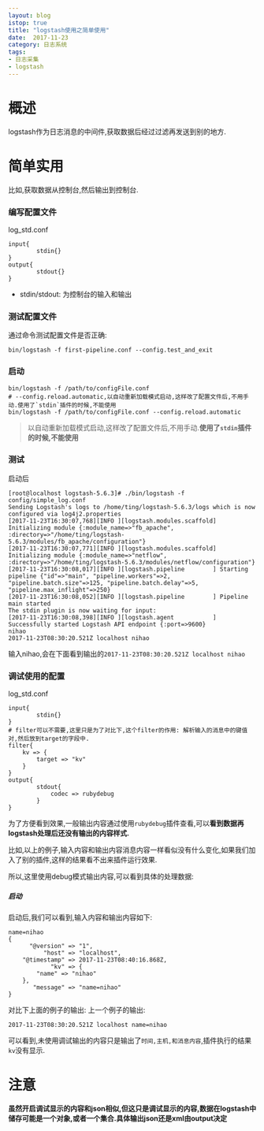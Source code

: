 ```yaml
---
layout: blog
istop: true
title: "logstash使用之简单使用"
date:  2017-11-23
category: 日志系统
tags:
- 日志采集
- logstash
---
```


# 概述
logstash作为日志消息的中间件,获取数据后经过过滤再发送到别的地方.
# 简单实用
比如,获取数据从控制台,然后输出到控制台.
### 编写配置文件
log_std.conf
``` 
input{
        stdin{}
}
output{
        stdout{}
}
```
* stdin/stdout: 为控制台的输入和输出
### 测试配置文件
通过命令测试配置文件是否正确:
``` 
bin/logstash -f first-pipeline.conf --config.test_and_exit

```
### 启动
```
bin/logstash -f /path/to/configFile.conf
# --config.reload.automatic,以自动重新加载模式启动,这样改了配置文件后,不用手动.使用了`stdin`插件的时候,不能使用
bin/logstash -f /path/to/configFile.conf --config.reload.automatic

```
> 以自动重新加载模式启动,这样改了配置文件后,不用手动.**使用了`stdin`插件的时候,不能使用**

### 测试
启动后
``` 
[root@localhost logstash-5.6.3]# ./bin/logstash -f config/simple_log.conf 
Sending Logstash's logs to /home/ting/logstash-5.6.3/logs which is now configured via log4j2.properties
[2017-11-23T16:30:07,768][INFO ][logstash.modules.scaffold] Initializing module {:module_name=>"fb_apache", :directory=>"/home/ting/logstash-5.6.3/modules/fb_apache/configuration"}
[2017-11-23T16:30:07,771][INFO ][logstash.modules.scaffold] Initializing module {:module_name=>"netflow", :directory=>"/home/ting/logstash-5.6.3/modules/netflow/configuration"}
[2017-11-23T16:30:08,017][INFO ][logstash.pipeline        ] Starting pipeline {"id"=>"main", "pipeline.workers"=>2, "pipeline.batch.size"=>125, "pipeline.batch.delay"=>5, "pipeline.max_inflight"=>250}
[2017-11-23T16:30:08,052][INFO ][logstash.pipeline        ] Pipeline main started
The stdin plugin is now waiting for input:
[2017-11-23T16:30:08,398][INFO ][logstash.agent           ] Successfully started Logstash API endpoint {:port=>9600}
nihao
2017-11-23T08:30:20.521Z localhost nihao
```
输入nihao,会在下面看到输出的`2017-11-23T08:30:20.521Z localhost nihao`

### 调试使用的配置
log_std.conf
``` 
input{
        stdin{}
}
# filter可以不需要,这里只是为了对比下,这个filter的作用: 解析输入的消息中的键值对,然后放到target的字段中.
filter{
    kv => {
        target => "kv"
    }
}
output{
        stdout{
            codec => rubydebug
        }
}
```
为了方便看到效果,一般输出内容通过使用`rubydebug`插件查看,可以**看到数据再logstash处理后还没有输出的内容样式.**

比如,以上的例子,输入内容和输出内容消息内容一样看似没有什么变化,如果我们加入了别的插件,这样的结果看不出来插件运行效果.

所以,这里使用debug模式输出内容,可以看到具体的处理数据:

##### 启动
启动后,我们可以看到,输入内容和输出内容如下:
``` 
name=nihao
{
      "@version" => "1",
          "host" => "localhost",
    "@timestamp" => 2017-11-23T08:40:16.868Z,
            "kv" => {
        "name" => "nihao"
    },
       "message" => "name=nihao"
}
```

对比下上面的例子的输出: 上一个例子的输出:
``` 
2017-11-23T08:30:20.521Z localhost name=nihao
```
可以看到,未使用调试输出的内容只是输出了`时间,主机,和消息内容`,插件执行的结果`kv`没有显示.

# 注意
**虽然开启调试显示的内容和json相似,但这只是调试显示的内容,数据在logstash中储存可能是一个对象,或者一个集合.具体输出json还是xml由output决定**

